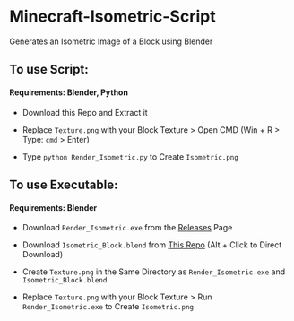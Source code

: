 # Minecraft-Isometric-Script

Generates an Isometric Image of a Block using Blender

## To use Script:

#### Requirements: Blender, Python

* Download this Repo and Extract it

* Replace `Texture.png` with your Block Texture > Open CMD (Win + R > Type: `cmd` > Enter)

* Type `python Render_Isometric.py` to Create `Isometric.png`

## To use Executable:

#### Requirements: Blender

* Download `Render_Isometric.exe` from the [Releases](https://github.com/SyndiShanX/Minecraft-Isometric-Script/releases) Page

* Download `Isometric_Block.blend` from [This Repo](https://raw.githubusercontent.com/SyndiShanX/Minecraft-Isometric-Script/main/Render_Isometric.py) (Alt + Click to Direct Download)

* Create `Texture.png` in the Same Directory as `Render_Isometric.exe` and `Isometric_Block.blend`

* Replace `Texture.png` with your Block Texture > Run `Render_Isometric.exe` to Create `Isometric.png`